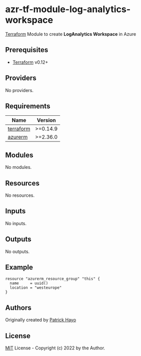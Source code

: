 # azr-tf-module-log-analytics-workspace

[Terraform](https://www.terraform.io) Module to create **LogAnalytics Workspace** in Azure

<!-- BEGIN_TF_DOCS -->
## Prerequisites

- [Terraform](https://releases.hashicorp.com/terraform/) v0.12+

## Providers

No providers.

## Requirements

| Name | Version |
|------|---------|
| <a name="requirement_terraform"></a> [terraform](#requirement\_terraform) | >=0.14.9 |
| <a name="requirement_azurerm"></a> [azurerm](#requirement\_azurerm) | >=2.36.0 |

## Modules

No modules.

## Resources

No resources.

## Inputs

No inputs.

## Outputs

No outputs.

## Example

```hcl
resource "azurerm_resource_group" "this" {
  name     = uuid()
  location = "westeurope"
}
```


<!-- END_TF_DOCS -->
## Authors

Originally created by [Patrick Hayo](http://github.com/patrickhayo)

## License

[MIT](LICENSE) License - Copyright (c) 2022 by the Author.
